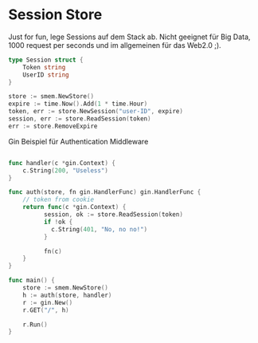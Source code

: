 Session Store
=============

Just for fun, lege Sessions auf dem Stack ab. Nicht geeignet für Big Data, 1000 request per seconds und im allgemeinen für das Web2.0 ;).

```go
type Session struct {
    Token string
    UserID string
}

store := smem.NewStore()
expire := time.Now().Add(1 * time.Hour)
token, err := store.NewSession("user-ID", expire)
session, err := store.ReadSession(token)
err := store.RemoveExpire
```

Gin Beispiel für Authentication Middleware
```go

func handler(c *gin.Context) {
    c.String(200, "Useless")
}

func auth(store, fn gin.HandlerFunc) gin.HandlerFunc {
    // token from cookie
    return func(c *gin.Context) {
          session, ok := store.ReadSession(token) 
          if !ok {
            c.String(401, "No, no no!")
          }

          fn(c)
    }
}

func main() {
    store := smem.NewStore()
    h := auth(store, handler)
    r := gin.New()
    r.GET("/", h)

    r.Run()
}

```
